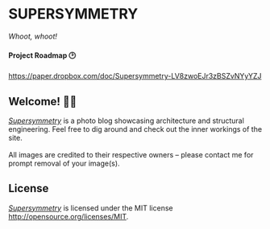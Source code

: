 # SUPERSYMMETRY
*Whoot, whoot!*
#### Project Roadmap 🕑
https://paper.dropbox.com/doc/Supersymmetry-LV8zwoEJr3zBSZvNYyYZJ
## Welcome! 👋🏼
*<a target="_blank" href="http://supersymmetry.design">Supersymmetry</a>* is a photo blog showcasing architecture and structural engineering.
Feel free to dig around and check out the inner workings of the site.
</br>
</br>
All images are credited to their respective owners – please contact me for prompt removal of your image(s).

## License </br>
*<a target="_blank" href="http://supersymmetry.design">Supersymmetry</a>* is licensed under the MIT license <a target="_blank" href="http://opensource.org/licenses/MIT">http://opensource.org/licenses/MIT</a>.

